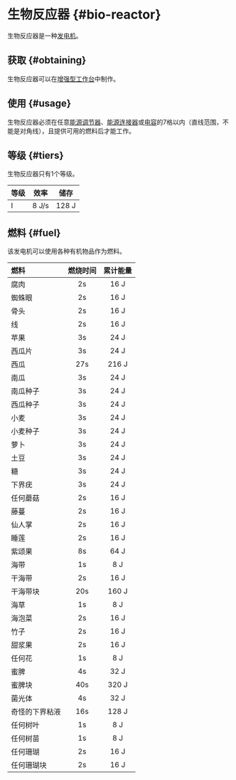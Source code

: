 # 生物反应器 {#bio-reactor}

生物反应器是一种[发电机](/Electric-Machines#energy-generation)。  

## 获取 {#obtaining}

生物反应器可以在[增强型工作台](/Enhanced-Crafting-Table)中制作。

## 使用 {#usage}

生物反应器必须在任意[能源调节器](/Energy-Regulator)、[能源连接器](/Energy-Connector)或[电容](/Energy-Capacitors)的7格以内（直线范围，不能是对角线），且提供可用的燃料后才能工作。

## 等级 {#tiers}

生物反应器只有1个等级。

| 等级 | 效率 | 储存 |
| ---- | ------ | ------ |
| I    | 8 J/s  | 128 J  |

## 燃料 {#fuel}

该发电机可以使用各种有机物品作为燃料。

| 燃料               | 燃烧时间 | 累计能量 |
| :----------------- | :----------: | :---: |
| 腐肉       | 2s           | 16 J  |
| 蜘蛛眼         | 2s           | 16 J  |
| 骨头               | 2s           | 16 J  |
| 线             | 2s           | 16 J  |
| 苹果              | 3s           | 24 J  |
| 西瓜片        | 3s           | 24 J  |
| 西瓜              | 27s          | 216 J |
| 南瓜            | 3s           | 24 J  |
| 南瓜种子      | 3s           | 24 J  |
| 西瓜种子        | 3s           | 24 J  |
| 小麦              | 3s           | 24 J  |
| 小麦种子       | 3s           | 24 J  |
| 萝卜             | 3s           | 24 J  |
| 土豆             | 3s           | 24 J  |
| 糖         | 3s           | 24 J  |
| 下界疣       | 3s           | 24 J  |
| 任何蘑菇    | 2s           | 16 J  |
| 藤蔓              | 2s           | 16 J  |
| 仙人掌             | 2s           | 16 J  |
| 睡莲           | 2s           | 16 J  |
| 紫颂果       | 8s           | 64 J  |
| 海带               | 1s           | 8 J   |
| 干海带         | 2s           | 16 J  |
| 干海带块   | 20s          | 160 J |
| 海草           | 1s           | 8 J   |
| 海泡菜         | 2s           | 16 J  |
| 竹子             | 2s           | 16 J  |
| 甜浆果      | 2s           | 16 J  |
| 任何花        | 1s           | 8 J   |
| 蜜脾          | 4s           | 32 J  |
| 蜜脾块    | 40s          | 320 J |
| 菌光体        | 4s           | 32 J  |
| 奇怪的下界粘液 | 16s          | 128 J |
| 任何树叶        | 1s           | 8 J   |
| 任何树苗       | 1s           | 8 J   |
| 任何珊瑚         | 2s           | 16 J  |
| 任何珊瑚块   | 2s           | 16 J  |

